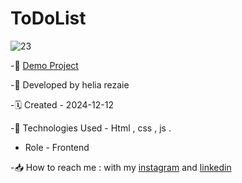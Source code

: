 # ToDoList
![23](https://github.com/user-attachments/assets/37e258fe-6edc-474e-8461-e38a762c4d58)


-🔗 [Demo Project](https://helia-rz79.github.io/ToDoList/)

-🙍 Developed by helia rezaie

-🗓️ Created - 2024-12-12

-📱 Technologies Used - Html , css , js .

- Role - Frontend

-📥 How to reach me : with my [instagram](https://www.instagram.com/helia.web) and [linkedin](https://www.linkedin.com/in/helia-rezaie-web)
